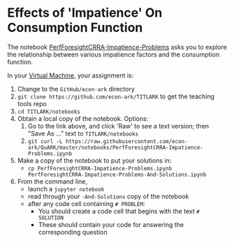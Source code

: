 # Effects of 'Impatience' On Consumption Function

The notebook [PerfForesightCRRA-Impatience-Problems](https://github.com/econ-ark/QuARK/blob/master/notebooks/PerfForesightCRRA-Impatience-Problems.ipynb) asks you to explore the relationship between various impatience factors and the consumption function.

In your [Virtual Machine](https://github.com/econ-ark/econ-ark-tools/tree/master/Virtual/Machine/VirtualBox), your assignment is:

1. Change to the `GitHub/econ-ark` directory
1. `git clone https://github.com/econ-ark/TITLARK` to get the teaching tools repo
1. `cd TITLARK/notebooks`
1. Obtain a local copy of the notebook. Options:
   1. Go to the link above, and click 'Raw' to see a text version; then "Save As ..." text to `TITLARK/notebooks`
   1. `git curl -L https://raw.githubusercontent.com/econ-ark/QuARK/master/notebooks/PerfForesightCRRA-Impatience-Problems.ipynb`
1. Make a copy of the notebook to put your solutions in:
   * `cp PerfForesightCRRA-Impatience-Problems.ipynb PerfForesightCRRA-Impatience-Problems-And-Solutions.ipynb`
1. From the command line,
   * launch a `jupyter notebook`
   * read through your `-And-Solutions` copy of the notebook
   * after any code cell containing `# PROBLEM`:
	  * You should create a code cell that begins with the text `# SOLUTION`
      * These should contain your code for answering the corresponding question
